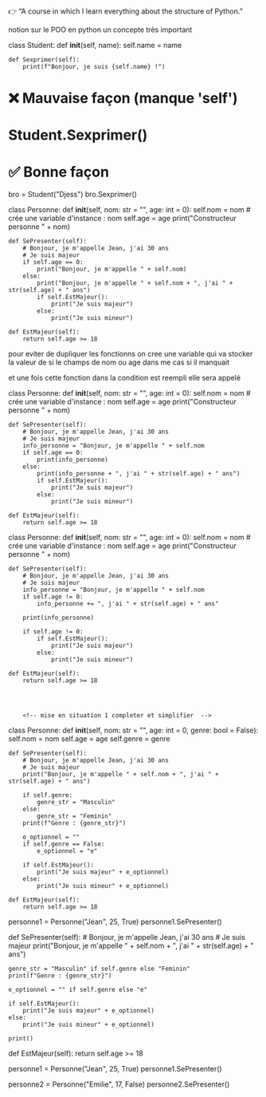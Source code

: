 👉 “A course in which I learn everything about the structure of Python.”

notion sur le POO en python un concepte très important 

class Student:
    def __init__(self, name):
        self.name = name

    def Sexprimer(self):
        print(f"Bonjour, je suis {self.name} !")

# ❌ Mauvaise façon (manque 'self')
# Student.Sexprimer()

# ✅ Bonne façon
bro = Student("Djess")
bro.Sexprimer()


<!-- on peut aussi definir le type depuis la fonction d'initiation  -->

class Personne:
    def __init__(self, nom: str = "", age: int = 0):
        self.nom = nom  # crée une variable d'instance : nom
        self.age = age
        print("Constructeur personne " + nom)

    def SePresenter(self):
        # Bonjour, je m'appelle Jean, j'ai 30 ans
        # Je suis majeur
        if self.age == 0:
            print("Bonjour, je m'appelle " + self.nom)
        else:
            print("Bonjour, je m'appelle " + self.nom + ", j'ai " + str(self.age) + " ans")
            if self.EstMajeur():
                print("Je suis majeur")
            else:
                print("Je suis mineur")

    def EstMajeur(self):
        return self.age >= 18


<!-- autre cas  -->

pour eviter de dupliquer les fonctionns on cree une variable qui va stocker la valeur de si le champs de nom ou age dans me cas si il manquait 

et une fois cette fonction dans la condition  est reempli  elle sera appelé

class Personne:
    def __init__(self, nom: str = "", age: int = 0):
        self.nom = nom  # crée une variable d'instance : nom
        self.age = age
        print("Constructeur personne " + nom)

    def SePresenter(self):
        # Bonjour, je m'appelle Jean, j'ai 30 ans
        # Je suis majeur
        info_personne = "Bonjour, je m'appelle " + self.nom
        if self.age == 0:
            print(info_personne)
        else:
            print(info_personne + ", j'ai " + str(self.age) + " ans")
            if self.EstMajeur():
                print("Je suis majeur")
            else:
                print("Je suis mineur")

    def EstMajeur(self):
        return self.age >= 18





<!-- on peut aussi appele une fonction indiquant une condition bienpdeterminer  de la sorte  -->
<!-- if self.IsMajeur()  voici comment l'appelé -->

class Personne:
    def __init__(self, nom: str = "", age: int = 0):
        self.nom = nom  # crée une variable d'instance : nom
        self.age = age
        print("Constructeur personne " + nom)

    def SePresenter(self):
        # Bonjour, je m'appelle Jean, j'ai 30 ans
        # Je suis majeur
        info_personne = "Bonjour, je m'appelle " + self.nom
        if self.age != 0:
            info_personne += ", j'ai " + str(self.age) + " ans"

        print(info_personne)

        if self.age != 0:
            if self.EstMajeur():
                print("Je suis majeur")
            else:
                print("Je suis mineur")

    def EstMajeur(self):
        return self.age >= 18




        <!-- mise en situation 1 completer et simplifier  -->


class Personne:
    def __init__(self, nom: str = "", age: int = 0, genre: bool = False):
        self.nom = nom
        self.age = age
        self.genre = genre

    def SePresenter(self):
        # Bonjour, je m'appelle Jean, j'ai 30 ans
        # Je suis majeur
        print("Bonjour, je m'appelle " + self.nom + ", j'ai " + str(self.age) + " ans")
        
        if self.genre:
            genre_str = "Masculin"
        else:
            genre_str = "Feminin"
        print(f"Genre : {genre_str}")
        
        e_optionnel = ""
        if self.genre == False:
            e_optionnel = "e"
        
        if self.EstMajeur():
            print("Je suis majeur" + e_optionnel)
        else:
            print("Je suis mineur" + e_optionnel)

    def EstMajeur(self):
        return self.age >= 18

personne1 = Personne("Jean", 25, True)
personne1.SePresenter()



<!--  encore simplifier  -->
def SePresenter(self):
    # Bonjour, je m'appelle Jean, j'ai 30 ans
    # Je suis majeur
    print("Bonjour, je m'appelle " + self.nom + ", j'ai " + str(self.age) + " ans")

    genre_str = "Masculin" if self.genre else "Feminin"
    print(f"Genre : {genre_str}")

    e_optionnel = "" if self.genre else "e"
    
    if self.EstMajeur():
        print("Je suis majeur" + e_optionnel)
    else:
        print("Je suis mineur" + e_optionnel)
        
    print()

def EstMajeur(self):
    return self.age >= 18

personne1 = Personne("Jean", 25, True)
personne1.SePresenter()

personne2 = Personne("Emilie", 17, False)
personne2.SePresenter()
